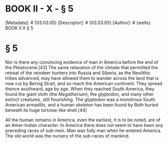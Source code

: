 # BOOK II - X - § 5
[Metadata]: # {03.03.05}
[Descriptor]: # {03.03.05}
[Author]: # {wells}
BOOK II
X
§ 5
# § 5
Nor is there any convincing evidence of man in America before the end of the
Pleistocene.[43] The same relaxation of the climate that permitted the retreat
of the reindeer hunters into Russia and Siberia, as the Neolithic tribes
advanced, may have allowed them to wander across the land that is now cut by
Bering Strait, and so reach the American continent. They spread thence
southward, age by age. When they reached South America, they found the giant
sloth (the _Megatherium_), the glyptodon, and many other extinct creatures,
still flourishing. The glyptodon was a monstrous South American armadillo, and
a human skeleton has been found by Roth buried beneath its huge tortoise-like
shell.[44]

All the human remains in America, even the earliest, it is to be noted, are of
an Amer-Indian character. In America there does not seem to have been any
preceding races of sub-men. Man was fully man when he entered America. The old
world was the nursery of the sub-races of mankind.

